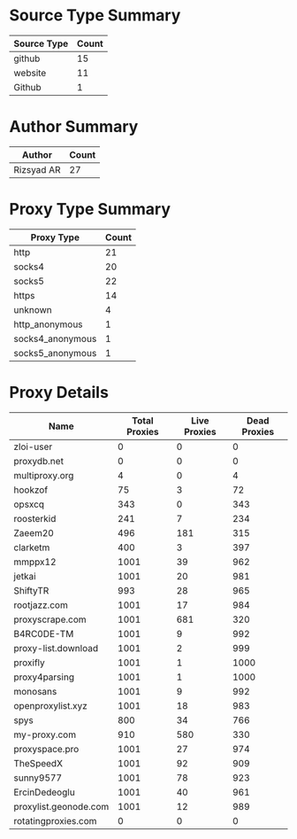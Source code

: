 # Source Type Summary

| Source Type | Count |
|-------------|-------|
| github | 15 |
| website | 11 |
| Github | 1 |


# Author Summary

| Author | Count |
|--------|-------|
| Rizsyad AR | 27 |


# Proxy Type Summary

| Proxy Type | Count |
|------------|-------|
| http | 21 |
| socks4 | 20 |
| socks5 | 22 |
| https | 14 |
| unknown | 4 |
| http_anonymous | 1 |
| socks4_anonymous | 1 |
| socks5_anonymous | 1 |


# Proxy Details

| Name | Total Proxies | Live Proxies | Dead Proxies |
|------|---------------|--------------|---------------|
| zloi-user | 0 | 0 | 0 |
| proxydb.net | 0 | 0 | 0 |
| multiproxy.org | 4 | 0 | 4 |
| hookzof | 75 | 3 | 72 |
| opsxcq | 343 | 0 | 343 |
| roosterkid | 241 | 7 | 234 |
| Zaeem20 | 496 | 181 | 315 |
| clarketm | 400 | 3 | 397 |
| mmppx12 | 1001 | 39 | 962 |
| jetkai | 1001 | 20 | 981 |
| ShiftyTR | 993 | 28 | 965 |
| rootjazz.com | 1001 | 17 | 984 |
| proxyscrape.com | 1001 | 681 | 320 |
| B4RC0DE-TM | 1001 | 9 | 992 |
| proxy-list.download | 1001 | 2 | 999 |
| proxifly | 1001 | 1 | 1000 |
| proxy4parsing | 1001 | 1 | 1000 |
| monosans | 1001 | 9 | 992 |
| openproxylist.xyz | 1001 | 18 | 983 |
| spys | 800 | 34 | 766 |
| my-proxy.com | 910 | 580 | 330 |
| proxyspace.pro | 1001 | 27 | 974 |
| TheSpeedX | 1001 | 92 | 909 |
| sunny9577 | 1001 | 78 | 923 |
| ErcinDedeoglu | 1001 | 40 | 961 |
| proxylist.geonode.com | 1001 | 12 | 989 |
| rotatingproxies.com | 0 | 0 | 0 |
